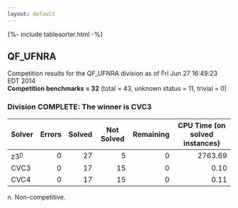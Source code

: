```yaml
---
layout: default
---
```

{%- include tablesorter.html -%}

## QF_UFNRA



Competition results for the QF_UFNRA division as of Fri Jun 27 16:49:23 EDT 2014
<br/>**Competition benchmarks = 32** (total = 43, unknown status = 11, trivial = 0)

### Division COMPLETE: The winner is CVC3



<table id="sequential" class="result sorted">
<thead>
<tr>
<th class="center">Solver</th><th class="center">Errors</th>
<th class="center">Solved</th>
<th class="center">Not Solved</th>
<th class="center">Remaining</th>
<th class="center">CPU Time (on solved instances)</th>
</tr>
</thead>
<tr>
<td><span class="non-competing-grey">z3<sup><a href="#fn">n</a></sup></span></td>
<td align="right">0</td>
<td align="right">27</td>
<td align="right">5</td>
<td align="right">0</td>
<td align="right">   2763.69</td>
</tr>
<tr>
<td>CVC3</td>
<td align="right">0</td>
<td align="right">17</td>
<td align="right">15</td>
<td align="right">0</td>
<td align="right">      0.10</td>
</tr>
<tr>
<td>CVC4</td>
<td align="right">0</td>
<td align="right">17</td>
<td align="right">15</td>
<td align="right">0</td>
<td align="right">      0.11</td>
</tr>
</table>

<span id="fn"> n. Non-competitive.</span>
